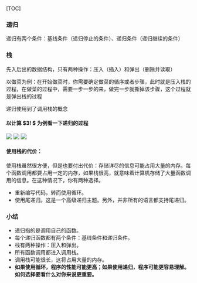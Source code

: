 [TOC]

### 递归

递归有两个条件：基线条件（递归停止的条件）、递归条件（递归继续的条件）

### 栈

先入后出的数据结构，只有两种操作：压入（插入）和弹出（删除并读取）

以做菜为例：在开始做菜时，你需要确定做菜的循序或者步骤，此时就是压入栈的过程，在做菜的过程中，需要一步一步的来，做完一步就撕掉该步骤，这个过程就是弹出栈的过程

递归使用到了调用栈的概念

#### 以计算 $3! $ 为例看一下递归的过程

![](https://ws1.sinaimg.cn/large/acbcfa39gy1g65dvqn9irj20gu09ggnm.jpg)
![](https://ws1.sinaimg.cn/large/acbcfa39gy1g65dx1s113j20jn0e8diq.jpg)
![](https://ws1.sinaimg.cn/large/acbcfa39gy1g65dy93uurj20kj0duju5.jpg)

#### 使用栈的代价：

使用栈虽然很方便，但是也要付出代价：存储详尽的信息可能占用大量的内存。每个函数调用都要占用一定的内存，如果栈很高，就意味着计算机存储了大量函数调用的信息。在这种情况下，你有两种选择。 

- 重新编写代码，转而使用循环。
- 使用尾递归。这是一个高级递归主题。另外，并非所有的语言都支持尾递归。 

### 小结

-  递归指的是调用自己的函数。
-  每个递归函数都有两个条件：基线条件和递归条件。
-  栈有两种操作：压入和弹出。
-  所有函数调用都进入调用栈。
-  调用栈可能很长，这将占用大量的内存。 
-  **如果使用循环，程序的性能可能更高；如果使用递归，程序可能更容易理解。如何选择要看什么对你来说更重要。** 